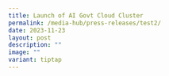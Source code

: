 ```yaml
---
title: Launch of AI Govt Cloud Cluster
permalink: /media-hub/press-releases/test2/
date: 2023-11-23
layout: post
description: ""
image: ""
variant: tiptap
---
```

